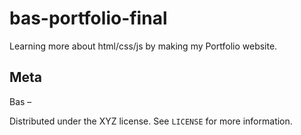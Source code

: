 # bas-portfolio-final

Learning more about html/css/js by making my Portfolio website.

## Meta

Bas –

Distributed under the XYZ license. See `LICENSE` for more information.
